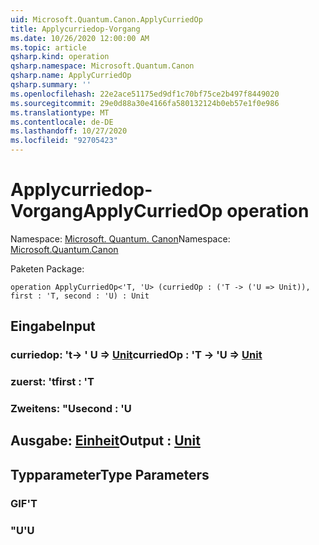 ```yaml
---
uid: Microsoft.Quantum.Canon.ApplyCurriedOp
title: Applycurriedop-Vorgang
ms.date: 10/26/2020 12:00:00 AM
ms.topic: article
qsharp.kind: operation
qsharp.namespace: Microsoft.Quantum.Canon
qsharp.name: ApplyCurriedOp
qsharp.summary: ''
ms.openlocfilehash: 22e2ace51175ed9df1c70bf75ce2b497f8449020
ms.sourcegitcommit: 29e0d88a30e4166fa580132124b0eb57e1f0e986
ms.translationtype: MT
ms.contentlocale: de-DE
ms.lasthandoff: 10/27/2020
ms.locfileid: "92705423"
---
```

# <a name="applycurriedop-operation"></a><span data-ttu-id="57ece-102">Applycurriedop-Vorgang</span><span class="sxs-lookup"><span data-stu-id="57ece-102">ApplyCurriedOp operation</span></span>

<span data-ttu-id="57ece-103">Namespace: [Microsoft. Quantum. Canon](xref:Microsoft.Quantum.Canon)</span><span class="sxs-lookup"><span data-stu-id="57ece-103">Namespace: [Microsoft.Quantum.Canon](xref:Microsoft.Quantum.Canon)</span></span>

<span data-ttu-id="57ece-104">Paketen [](https://nuget.org/packages/)</span><span class="sxs-lookup"><span data-stu-id="57ece-104">Package: [](https://nuget.org/packages/)</span></span>




```qsharp
operation ApplyCurriedOp<'T, 'U> (curriedOp : ('T -> ('U => Unit)), first : 'T, second : 'U) : Unit
```


## <a name="input"></a><span data-ttu-id="57ece-105">Eingabe</span><span class="sxs-lookup"><span data-stu-id="57ece-105">Input</span></span>

### <a name="curriedop--t---u--unit"></a><span data-ttu-id="57ece-106">curriedop: 't-> ' U => [Unit](xref:microsoft.quantum.lang-ref.unit)</span><span class="sxs-lookup"><span data-stu-id="57ece-106">curriedOp : 'T -> 'U => [Unit](xref:microsoft.quantum.lang-ref.unit)</span></span> 




### <a name="first--t"></a><span data-ttu-id="57ece-107">zuerst: 't</span><span class="sxs-lookup"><span data-stu-id="57ece-107">first : 'T</span></span>




### <a name="second--u"></a><span data-ttu-id="57ece-108">Zweitens: "U</span><span class="sxs-lookup"><span data-stu-id="57ece-108">second : 'U</span></span>





## <a name="output--unit"></a><span data-ttu-id="57ece-109">Ausgabe: [Einheit](xref:microsoft.quantum.lang-ref.unit)</span><span class="sxs-lookup"><span data-stu-id="57ece-109">Output : [Unit](xref:microsoft.quantum.lang-ref.unit)</span></span>



## <a name="type-parameters"></a><span data-ttu-id="57ece-110">Typparameter</span><span class="sxs-lookup"><span data-stu-id="57ece-110">Type Parameters</span></span>

### <a name="t"></a><span data-ttu-id="57ece-111">GIF</span><span class="sxs-lookup"><span data-stu-id="57ece-111">'T</span></span>


### <a name="u"></a><span data-ttu-id="57ece-112">"U</span><span class="sxs-lookup"><span data-stu-id="57ece-112">'U</span></span>


